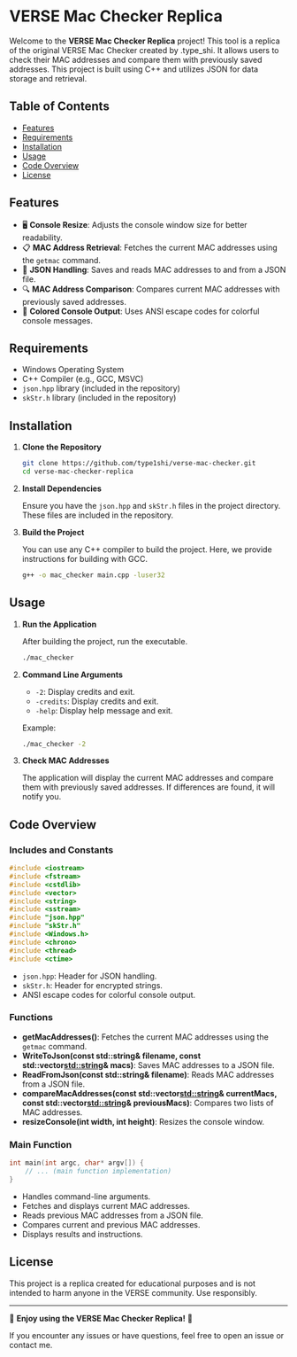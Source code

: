 # VERSE Mac Checker Replica

Welcome to the **VERSE Mac Checker Replica** project! This tool is a replica of the original VERSE Mac Checker created by .type_shi. It allows users to check their MAC addresses and compare them with previously saved addresses. This project is built using C++ and utilizes JSON for data storage and retrieval.

## Table of Contents

- [Features](#features)
- [Requirements](#requirements)
- [Installation](#installation)
- [Usage](#usage)
- [Code Overview](#code-overview)
- [License](#license)

## Features

- 🖥️ **Console Resize**: Adjusts the console window size for better readability.
- 📋 **MAC Address Retrieval**: Fetches the current MAC addresses using the `getmac` command.
- 📝 **JSON Handling**: Saves and reads MAC addresses to and from a JSON file.
- 🔍 **MAC Address Comparison**: Compares current MAC addresses with previously saved addresses.
- 🎨 **Colored Console Output**: Uses ANSI escape codes for colorful console messages.

## Requirements

- Windows Operating System
- C++ Compiler (e.g., GCC, MSVC)
- `json.hpp` library (included in the repository)
- `skStr.h` library (included in the repository)

## Installation

1. **Clone the Repository**

   ```bash
   git clone https://github.com/type1shi/verse-mac-checker.git
   cd verse-mac-checker-replica
   ```

2. **Install Dependencies**

   Ensure you have the `json.hpp` and `skStr.h` files in the project directory. These files are included in the repository.

3. **Build the Project**

   You can use any C++ compiler to build the project. Here, we provide instructions for building with GCC.

   ```bash
   g++ -o mac_checker main.cpp -luser32
   ```

## Usage

1. **Run the Application**

   After building the project, run the executable.

   ```bash
   ./mac_checker
   ```

2. **Command Line Arguments**

   - `-2`: Display credits and exit.
   - `-credits`: Display credits and exit.
   - `-help`: Display help message and exit.

   Example:

   ```bash
   ./mac_checker -2
   ```

3. **Check MAC Addresses**

   The application will display the current MAC addresses and compare them with previously saved addresses. If differences are found, it will notify you.

## Code Overview

### Includes and Constants

```cpp
#include <iostream>
#include <fstream>
#include <cstdlib>
#include <vector>
#include <string>
#include <sstream>
#include "json.hpp"
#include "skStr.h"
#include <Windows.h>
#include <chrono>
#include <thread>
#include <ctime>
```

- `json.hpp`: Header for JSON handling.
- `skStr.h`: Header for encrypted strings.
- ANSI escape codes for colorful console output.

### Functions

- **getMacAddresses()**: Fetches the current MAC addresses using the `getmac` command.
- **WriteToJson(const std::string& filename, const std::vector<std::string>& macs)**: Saves MAC addresses to a JSON file.
- **ReadFromJson(const std::string& filename)**: Reads MAC addresses from a JSON file.
- **compareMacAddresses(const std::vector<std::string>& currentMacs, const std::vector<std::string>& previousMacs)**: Compares two lists of MAC addresses.
- **resizeConsole(int width, int height)**: Resizes the console window.

### Main Function

```cpp
int main(int argc, char* argv[]) {
    // ... (main function implementation)
}
```

- Handles command-line arguments.
- Fetches and displays current MAC addresses.
- Reads previous MAC addresses from a JSON file.
- Compares current and previous MAC addresses.
- Displays results and instructions.

## License

This project is a replica created for educational purposes and is not intended to harm anyone in the VERSE community. Use responsibly.

---

🌟 **Enjoy using the VERSE Mac Checker Replica!** 🌟

If you encounter any issues or have questions, feel free to open an issue or contact me.

